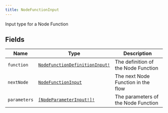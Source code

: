 ```yaml
---
title: NodeFunctionInput
---
```


Input type for a Node Function

## Fields

| Name | Type | Description |
|------|------|-------------|
| `function` | [`NodeFunctionDefinitionInput!`](../input_object/nodefunctiondefinitioninput.md) | The definition of the Node Function |
| `nextNode` | [`NodeFunctionInput`](../input_object/nodefunctioninput.md) | The next Node Function in the flow |
| `parameters` | [`[NodeParameterInput!]!`](../input_object/nodeparameterinput.md) | The parameters of the Node Function |
